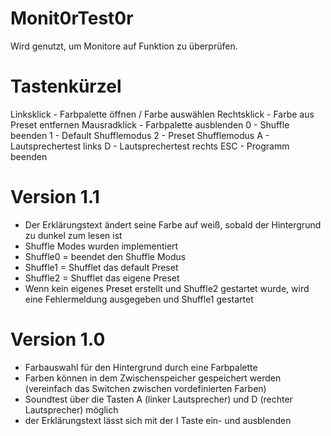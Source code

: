 # Monit0rTest0r
Wird genutzt, um Monitore auf Funktion zu überprüfen.

# Tastenkürzel
Linksklick - Farbpalette öffnen / Farbe auswählen
Rechtsklick - Farbe aus Preset entfernen
Mausradklick - Farbpalette ausblenden
0   - Shuffle beenden
1   - Default Shufflemodus
2   - Preset Shufflemodus
A   - Lautsprechertest links
D   - Lautsprechertest rechts
ESC - Programm beenden

# Version 1.1
- Der Erklärungstext ändert seine Farbe auf weiß, sobald der Hintergrund zu dunkel zum lesen ist
- Shuffle Modes wurden implementiert
- Shuffle0 = beendet den Shuffle Modus
- Shuffle1 = Shufflet das default Preset
- Shuffle2 = Shufflet das eigene Preset
- Wenn kein eigenes Preset erstellt und Shuffle2 gestartet wurde, wird eine Fehlermeldung ausgegeben und Shuffle1 gestartet

# Version 1.0
- Farbauswahl für den Hintergrund durch eine Farbpalette
- Farben können in dem Zwischenspeicher gespeichert werden (vereinfach das Switchen zwischen vordefinierten Farben)
- Soundtest über die Tasten A (linker Lautsprecher) und D (rechter Lautsprecher) möglich
- der Erklärungstext lässt sich mit der I Taste ein- und ausblenden

